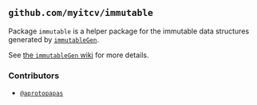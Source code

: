 ## `github.com/myitcv/immutable`

Package `immutable` is a helper package for the immutable data structures generated by
[`immutableGen`](https://github.com/myitcv/immutable/tree/master/cmd/immutableGen).

See [the `immutableGen` wiki](https://github.com/myitcv/immutable/wiki/immutableGen) for more details.

### Contributors

* [`@aprotopapas`](https://github.com/aprotopapas)
